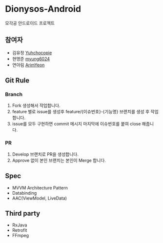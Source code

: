 # Dionysos-Android
모각공 안드로이드 프로젝트 

## 참여자

- 김유정 [Yuhchocopie](https://github.com/yuchocopie)
- 현명준 [myung6024](https://github.com/myung6024)
- 연아림 [ArimYeon](https://github.com/ArimYeon)

## Git Rule

### Branch

1. Fork 생성해서 작업합니다.
2. feature 별로 issue를 생성후 feature/{이슈번호}-{기능명} 브랜치를 생성 후 작업합니다.
3. issue를 모두 구현하면 commit 메시지 마지막에 이슈번호를 붙여 close 해줍니다.

### PR

1. Develop 브랜치로 PR을 생성합니다.
2. Approve 없이 본인 브랜치는 본인이 Merge 합니다.

## Spec

- MVVM Architecture Pattern
- Databinding
- AAC(ViewModel, LiveData)

## Third party

- RxJava
- Retrofit
- FFmpeg

